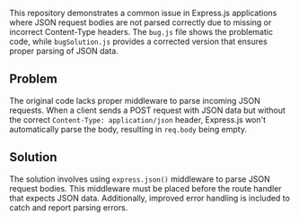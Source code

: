 This repository demonstrates a common issue in Express.js applications where JSON request bodies are not parsed correctly due to missing or incorrect Content-Type headers. The `bug.js` file shows the problematic code, while `bugSolution.js` provides a corrected version that ensures proper parsing of JSON data.

## Problem
The original code lacks proper middleware to parse incoming JSON requests.  When a client sends a POST request with JSON data but without the correct `Content-Type: application/json` header, Express.js won't automatically parse the body, resulting in `req.body` being empty.

## Solution
The solution involves using `express.json()` middleware to parse JSON request bodies.  This middleware must be placed before the route handler that expects JSON data.  Additionally, improved error handling is included to catch and report parsing errors.